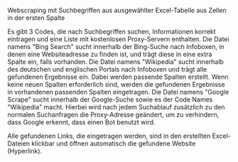 Webscraping mit Suchbegriffen aus ausgewählter Excel-Tabelle aus Zellen in der ersten Spalte

Es gibt 3 Codes, die nach Suchbegriffen suchen, Informationen korrekt eintragen und eine Liste mit kostenlosen Proxy-Servern enthalten.
Die Datei namens "Bing Search" sucht innerhalb der Bing-Suche nach Infoboxen, in denen eine Websiteadresse zu finden ist, und trägt diese in eine extra Spalte ein, falls vorhanden.
Die Datei namens "Wikipedia" sucht innerhalb des deutschen und englischen Portals nach Infoboxen und trägt alle gefundenen Ergebnisse ein. Dabei werden passende Spalten erstellt.
Wenn keine neuen Spalten erforderlich sind, werden die gefundenen Ergebnisse in vorhandenen passenden Spalten eingetragen.
Die Datei namens "Google Scrape" sucht innerhalb der Google-Suche sowie es der Code Names "Wikipedia" macht.
Hierbei wird nach jedem Suchablauf zusätzlich zu den normalen Suchanfragen die Proxy-Adresse geändert, um zu verhindern, dass Google erkennt, dass einen Bot benutzt wird.


Alle gefundenen Links, die eingetragen werden, sind in den erstellten Excel-Dateien klickbar und öffnen automatisch die gefundene Website (Hyperlink).

